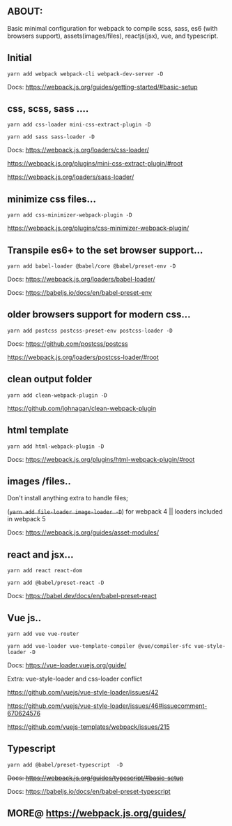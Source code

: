 ABOUT:
------
Basic minimal configuration for webpack to compile scss, sass, es6 (with browsers support),
assets(images/files), reactjs(jsx), vue, and typescript.


Initial
---------

`yarn add webpack webpack-cli webpack-dev-server -D`

Docs: https://webpack.js.org/guides/getting-started/#basic-setup

css, scss, sass ....
--------------

`yarn add css-loader mini-css-extract-plugin -D`

`yarn add sass sass-loader -D`

Docs: https://webpack.js.org/loaders/css-loader/

https://webpack.js.org/plugins/mini-css-extract-plugin/#root

https://webpack.js.org/loaders/sass-loader/

minimize css files...
---------------------
`yarn add css-minimizer-webpack-plugin -D`

https://webpack.js.org/plugins/css-minimizer-webpack-plugin/

Transpile es6+ to the set browser support...
------------------------------------------

`yarn add babel-loader @babel/core @babel/preset-env -D`

Docs: https://webpack.js.org/loaders/babel-loader/

Docs: https://babeljs.io/docs/en/babel-preset-env


older browsers support for modern css...
----------------------------------------

`yarn add postcss postcss-preset-env postcss-loader -D`

Docs: https://github.com/postcss/postcss

https://webpack.js.org/loaders/postcss-loader/#root

clean output folder
-------------------

`yarn add clean-webpack-plugin -D`

https://github.com/johnagan/clean-webpack-plugin


html template
--------------
`yarn add html-webpack-plugin -D`

Docs: https://webpack.js.org/plugins/html-webpack-plugin/#root

images /files..
----------------

Don't install anything extra to handle files;

(<strike>`yarn add file-loader image-loader -D`</strike>) for webpack 4 || loaders included in webpack 5

Docs: https://webpack.js.org/guides/asset-modules/

react and jsx...
---------------
`yarn add react react-dom`

`yarn add @babel/preset-react -D`

Docs: https://babel.dev/docs/en/babel-preset-react


Vue js..
-------

`yarn add vue vue-router`

`yarn add vue-loader vue-template-compiler @vue/compiler-sfc vue-style-loader -D`

Docs: https://vue-loader.vuejs.org/guide/

Extra: vue-style-loader and css-loader conflict

https://github.com/vuejs/vue-style-loader/issues/42

https://github.com/vuejs/vue-style-loader/issues/46#issuecomment-670624576

https://github.com/vuejs-templates/webpack/issues/215

Typescript
-----------

`yarn add @babel/preset-typescript  -D`

<strike>Docs: https://webpack.js.org/guides/typescript/#basic-setup </strike>

Docs: https://babeljs.io/docs/en/babel-preset-typescript




MORE@ https://webpack.js.org/guides/
-------------------------------------